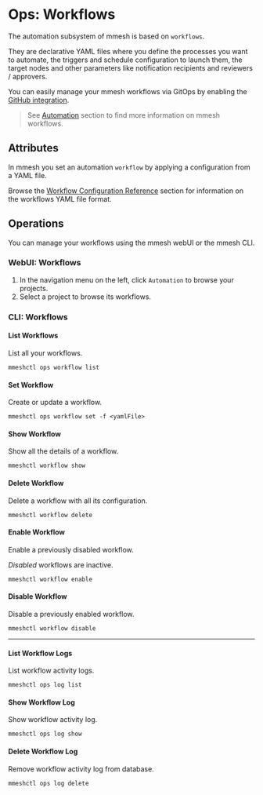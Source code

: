 # Ops: Workflows

The automation subsystem of mmesh is based on `workflows`.

They are declarative YAML files where you define the processes you want to automate, the triggers and schedule configuration to launch them, the target nodes and other parameters like notification recipients and reviewers / approvers.

You can easily manage your mmesh workflows via GitOps by enabling the [GitHub integration](/docs/platform/administration/account#gitops).

> See [Automation](/docs/platform/automation/workflows) section to find more information on mmesh workflows.

## Attributes

In mmesh you set an automation `workflow` by applying a configuration from a YAML file.

Browse the [Workflow Configuration Reference](/docs/platform/reference/mmesh-workflow.yml) section for information on the workflows YAML file format.

## Operations

You can manage your workflows using the mmesh webUI or the mmesh CLI.

### WebUI: Workflows

1. In the navigation menu on the left, click `Automation` to browse your projects.
2. Select a project to browse its workflows.

### CLI: Workflows

#### List Workflows

List all your workflows.

```shell
mmeshctl ops workflow list
```

#### Set Workflow

Create or update a workflow.

```shell
mmeshctl ops workflow set -f <yamlFile>
```

#### Show Workflow

Show all the details of a workflow.

```shell
mmeshctl workflow show
```

#### Delete Workflow

Delete a workflow with all its configuration.

```shell
mmeshctl workflow delete
```

#### Enable Workflow

Enable a previously disabled workflow.

*Disabled* workflows are inactive.

```shell
mmeshctl workflow enable
```

#### Disable Workflow

Disable a previously enabled workflow.

```shell
mmeshctl workflow disable
```

***

#### List Workflow Logs

List workflow activity logs.

```shell
mmeshctl ops log list
```

#### Show Workflow Log

Show workflow activity log.

```shell
mmeshctl ops log show
```

#### Delete Workflow Log

Remove workflow activity log from database.

```shell
mmeshctl ops log delete
```
